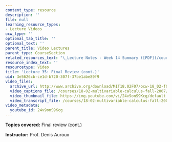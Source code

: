```yaml
---
content_type: resource
description: ''
file: null
learning_resource_types:
- Lecture Videos
ocw_type: ''
optional_tab_title: ''
optional_text: ''
parent_title: Video Lectures
parent_type: CourseSection
related_resources_text: "\_Lecture Notes - Week 14 Summary ([PDF](/courses/18-02-multivariable-calculus-fall-2007/resources/lec_week14))"
resource_index_text: ''
resourcetype: Video
title: 'Lecture 35: Final Review (cont.)'
uid: 3e5626cb-ce1d-b720-307f-37be1abe89f9
video_files:
  archive_url: http://www.archive.org/download/MIT18.02F07/ocw-18_02-f07-lec35_300k.mp4
  video_captions_file: /courses/18-02-multivariable-calculus-fall-2007/f4394e668ac859479c081f64c2d5effd_24v9onS9Kcg.vtt
  video_thumbnail_file: https://img.youtube.com/vi/24v9onS9Kcg/default.jpg
  video_transcript_file: /courses/18-02-multivariable-calculus-fall-2007/34ffcaef7a31f74560aa6d23604d9b67_24v9onS9Kcg.pdf
video_metadata:
  youtube_id: 24v9onS9Kcg
---
```


**Topics covered:** Final review (cont.)

**Instructor:** Prof. Denis Auroux